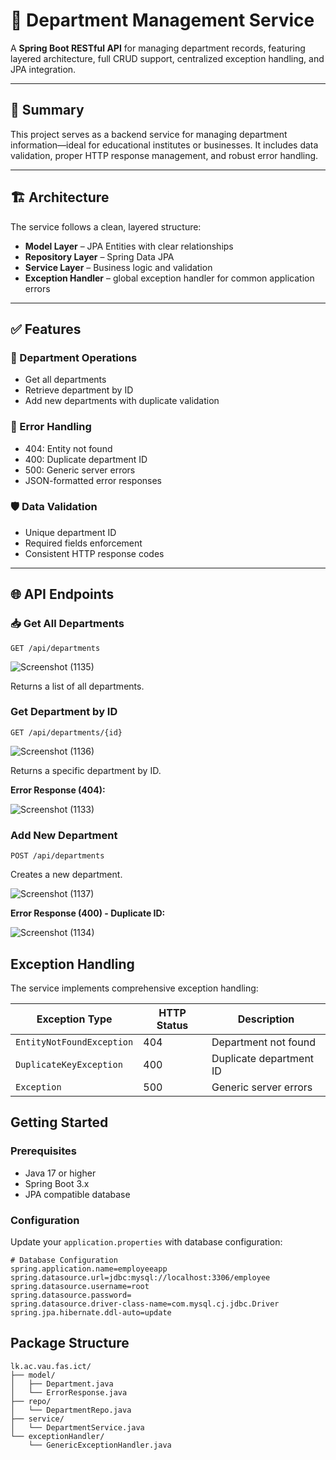 # 🚀 Department Management Service

A **Spring Boot RESTful API** for managing department records, featuring layered architecture, full CRUD support, centralized exception handling, and JPA integration.

---

## 📘 Summary

This project serves as a backend service for managing department information—ideal for educational institutes or businesses. It includes data validation, proper HTTP response management, and robust error handling.

---

## 🏗️ Architecture

The service follows a clean, layered structure:

- **Model Layer** – JPA Entities with clear relationships  
- **Repository Layer** – Spring Data JPA  
- **Service Layer** – Business logic and validation  
- **Exception Handler** – global exception handler for common application errors

---

## ✅ Features

### 🔧 Department Operations
- Get all departments  
- Retrieve department by ID  
- Add new departments with duplicate validation  

### 🛑 Error Handling
- 404: Entity not found  
- 400: Duplicate department ID  
- 500: Generic server errors  
- JSON-formatted error responses  

### 🛡️ Data Validation
- Unique department ID  
- Required fields enforcement  
- Consistent HTTP response codes  

---

## 🌐 API Endpoints

### 📥 Get All Departments
```http
GET /api/departments
```
![Screenshot (1135)](https://github.com/user-attachments/assets/1476c891-6fb9-4507-bc49-7609b7ebc8d3)

Returns a list of all departments.

### Get Department by ID
```http
GET /api/departments/{id}
```
![Screenshot (1136)](https://github.com/user-attachments/assets/ac939eee-9945-4c42-be7b-9e5c7fb66640)

Returns a specific department by ID.

**Error Response (404):**

![Screenshot (1133)](https://github.com/user-attachments/assets/42aa5090-59e5-40c0-844e-9db51ee732c4)

### Add New Department
```http
POST /api/departments
```
Creates a new department.

![Screenshot (1137)](https://github.com/user-attachments/assets/2ef22533-4bee-47e3-99c1-3841604b6abe)

**Error Response (400) - Duplicate ID:**

![Screenshot (1134)](https://github.com/user-attachments/assets/7994db7d-97bb-4c1a-900c-4d9251b0d6c2)

## Exception Handling

The service implements comprehensive exception handling:

| Exception Type | HTTP Status | Description |
|----------------|-------------|-------------|
| `EntityNotFoundException` | 404 | Department not found |
| `DuplicateKeyException` | 400 | Duplicate department ID |
| `Exception` | 500 | Generic server errors |

## Getting Started

### Prerequisites
- Java 17 or higher
- Spring Boot 3.x
- JPA compatible database

### Configuration
Update your `application.properties` with database configuration:

```properties
# Database Configuration
spring.application.name=employeeapp
spring.datasource.url=jdbc:mysql://localhost:3306/employee
spring.datasource.username=root
spring.datasource.password=
spring.datasource.driver-class-name=com.mysql.cj.jdbc.Driver
spring.jpa.hibernate.ddl-auto=update
```

## Package Structure

```
lk.ac.vau.fas.ict/
├── model/
│   ├── Department.java
│   └── ErrorResponse.java
├── repo/
│   └── DepartmentRepo.java
├── service/
│   └── DepartmentService.java
└── exceptionHandler/
    └── GenericExceptionHandler.java
```
